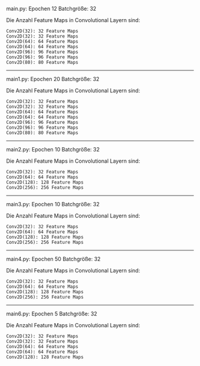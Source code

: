 main.py: Epochen 12
         Batchgröße: 32

Die Anzahl Feature Maps in Convolutional Layern sind:

    Conv2D(32): 32 Feature Maps
    Conv2D(32): 32 Feature Maps
    Conv2D(64): 64 Feature Maps
    Conv2D(64): 64 Feature Maps
    Conv2D(96): 96 Feature Maps
    Conv2D(96): 96 Feature Maps
    Conv2D(80): 80 Feature Maps

------
main1.py: Epochen 20
         Batchgröße: 32

Die Anzahl Feature Maps in Convolutional Layern sind:

    Conv2D(32): 32 Feature Maps
    Conv2D(32): 32 Feature Maps
    Conv2D(64): 64 Feature Maps
    Conv2D(64): 64 Feature Maps
    Conv2D(96): 96 Feature Maps
    Conv2D(96): 96 Feature Maps
    Conv2D(80): 80 Feature Maps

------
main2.py: Epochen 10
         Batchgröße: 32

Die Anzahl Feature Maps in Convolutional Layern sind:

    Conv2D(32): 32 Feature Maps
    Conv2D(64): 64 Feature Maps
    Conv2D(128): 128 Feature Maps
    Conv2D(256): 256 Feature Maps

------
main3.py: Epochen 10
         Batchgröße: 32

Die Anzahl Feature Maps in Convolutional Layern sind:

    Conv2D(32): 32 Feature Maps
    Conv2D(64): 64 Feature Maps
    Conv2D(128): 128 Feature Maps
    Conv2D(256): 256 Feature Maps

------
main4.py: Epochen 50
         Batchgröße: 32

Die Anzahl Feature Maps in Convolutional Layern sind:

    Conv2D(32): 32 Feature Maps
    Conv2D(64): 64 Feature Maps
    Conv2D(128): 128 Feature Maps
    Conv2D(256): 256 Feature Maps

------
main6.py: Epochen 5
         Batchgröße: 32

Die Anzahl Feature Maps in Convolutional Layern sind:

    Conv2D(32): 32 Feature Maps
    Conv2D(32): 32 Feature Maps
    Conv2D(64): 64 Feature Maps
    Conv2D(64): 64 Feature Maps
    Conv2D(128): 128 Feature Maps















